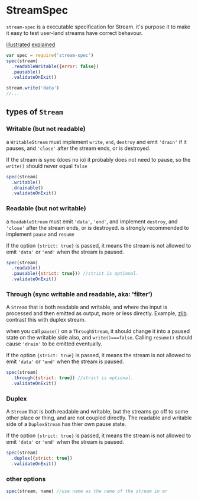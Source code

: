 # StreamSpec

`stream-spec` is a executable specification for Stream.
it's purpose it to make it easy to test user-land streams have correct behavour.

[illustrated](https://github.com/dominictarr/stream-spec/blob/master/states.markdown)
[explained](https://github.com/dominictarr/stream-spec/blob/master/stream_spec.md)


``` js
var spec = require('stream-spec')
spec(stream)
  .readableWritable({error: false})
  .pausable()
  .validateOnExit()

stream.write('data')
//...
```

## types of `Stream`

### Writable (but not readable)

a `WritableStream` must implement `write`, `end`, `destroy` and emit `'drain'` if it pauses,
and `'close'` after the stream ends, or is destroyed.

If the stream is sync (does no io) it probably does not need to pause, so the `write()` should never equal `false`

``` js
spec(stream)
  .writable()
  .drainable()
  .validateOnExit()
```

### Readable (but not writable)

a `ReadableStream` must emit `'data'`, `'end'`, and implement `destroy`,
and `'close'` after the stream ends, or is destroyed.
is strongly recommended to implement `pause` and `resume`

If the option `{strict: true}` is passed, it means the stream is not allowed to emit
`'data'` or `'end'` when the stream is paused.

``` js
spec(stream)
  .readable()
  .pausable({strict: true})) //strict is optional.
  .validateOnExit()

```

### Through (sync writable and readable, aka: 'filter')

A `Stream` that is both readable and writable, and where the input is processed and then emitted as output, more or less directly. 
Example, [zlib](http://nodejs.org/docs/api/zlib.html). contrast this with duplex stream.

when you call `pause()` on a `ThroughStream`, it should change it into a paused state on the writable side also,
and `write()===false`. Calling `resume()` should cause `'drain'` to be emitted eventually.

If the option `{strict: true}` is passed, it means the stream is not allowed to emit
`'data'` or `'end'` when the stream is paused.

``` js
spec(stream)
  .through({strict: true}) //strict is optional. 
  .validateOnExit()
```

### Duplex

A `Stream` that is both readable and writable, but the streams go off to some other place or thing,
and are not coupled directly. The readable and writable side of a `DuplexStream` has thier own pause state.

If the option `{strict: true}` is passed, it means the stream is not allowed to emit
`'data'` or `'end'` when the stream is paused.

``` js
spec(stream)
  .duplex({strict: true})
  .validateOnExit()
```

### other options

``` js
spec(stream, name) //use name as the name of the stream in er